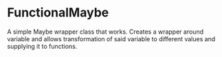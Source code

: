 # FunctionalMaybe
A simple Maybe wrapper class that works. Creates a wrapper around variable and allows transformation of said variable to different values and supplying it to functions.
